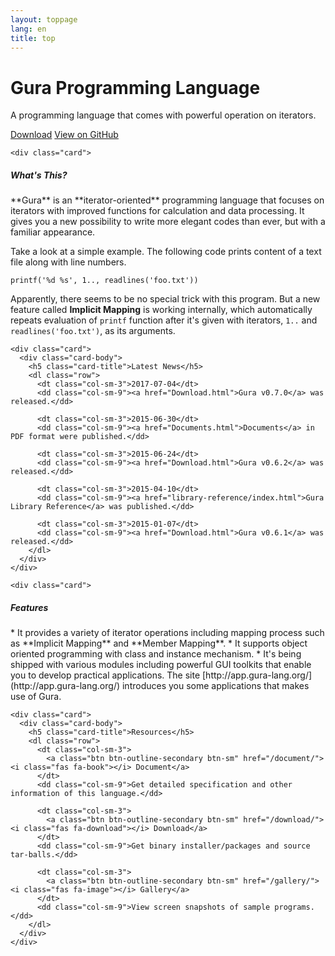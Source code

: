 ```yaml
---
layout: toppage
lang: en
title: top
---
```

<div class="jumbotron">
  <div class="container-fluid">
	<h1 class="display-4">Gura Programming Language</h1>
	<p class="lead">
	  A programming language that comes with powerful operation on iterators.
	</p>
	<p>
	  <a class="btn btn-primary" href="/download/"><i class="fas fa-download"></i> Download</a>
	  <a class="btn btn-primary" href="https://github.com/gura-lang/gura"><i class="fab fa-github"></i>
		View on GitHub</a>
	</p>
  </div>
</div>

<div class="container-fluid">
  <div class="card-deck">

<!-- card -->
	<div class="card">
<div class="card-body" markdown="1">
<h5 class="card-title">What's This?</h5>
**Gura** is an **iterator-oriented** programming language
that focuses on iterators with improved functions for calculation and data processing.
It gives you a new possibility to write more elegant codes than ever,
but with a familiar appearance.

Take a look at a simple example.
The following code prints content of a text file along with line numbers.

    printf('%d %s', 1.., readlines('foo.txt'))

Apparently, there seems to be no special trick with this program.
But a new feature called **Implicit Mapping** is working internally,
which automatically repeats evaluation of `printf` function
after it's given with iterators, `1..` and `readlines('foo.txt')`, as its arguments.
</div>
	</div>
<!-- card -->

<!-- card -->
	<div class="card">
	  <div class="card-body">
		<h5 class="card-title">Latest News</h5>
		<dl class="row">
		  <dt class="col-sm-3">2017-07-04</dt>
		  <dd class="col-sm-9"><a href="Download.html">Gura v0.7.0</a> was released.</dd>

		  <dt class="col-sm-3">2015-06-30</dt>
		  <dd class="col-sm-9"><a href="Documents.html">Documents</a> in PDF format were published.</dd>

		  <dt class="col-sm-3">2015-06-24</dt>
		  <dd class="col-sm-9"><a href="Download.html">Gura v0.6.2</a> was released.</dd>

		  <dt class="col-sm-3">2015-04-10</dt>
		  <dd class="col-sm-9"><a href="library-reference/index.html">Gura Library Reference</a> was published.</dd>

		  <dt class="col-sm-3">2015-01-07</dt>
		  <dd class="col-sm-9"><a href="Download.html">Gura v0.6.1</a> was released.</dd>
		</dl>
	  </div>
	</div>
<!-- card -->

  </div>

  <div class="card-deck mt-3">

<!-- card -->
	<div class="card">
<div class="card-body" markdown="1">
<h5 class="card-title">Features</h5>
* It provides a variety of iterator operations including mapping process
  such as **Implicit Mapping** and **Member Mapping**.
* It supports object oriented programming with class and instance mechanism.
* It's being shipped with various modules including powerful GUI toolkits
  that enable you to develop practical applications.
  The site [http://app.gura-lang.org/](http://app.gura-lang.org/) introduces you
  some applications that makes use of Gura.
</div>
	</div>
<!-- card -->

<!-- card -->
	<div class="card">
	  <div class="card-body">
		<h5 class="card-title">Resources</h5>
		<dl class="row">
		  <dt class="col-sm-3">
			<a class="btn btn-outline-secondary btn-sm" href="/document/"><i class="fas fa-book"></i> Document</a>
		  </dt>
		  <dd class="col-sm-9">Get detailed specification and other information of this language.</dd>

		  <dt class="col-sm-3">
			<a class="btn btn-outline-secondary btn-sm" href="/download/"><i class="fas fa-download"></i> Download</a>
		  </dt>
		  <dd class="col-sm-9">Get binary installer/packages and source tar-balls.</dd>

		  <dt class="col-sm-3">
			<a class="btn btn-outline-secondary btn-sm" href="/gallery/"><i class="fas fa-image"></i> Gallery</a>
		  </dt>
		  <dd class="col-sm-9">View screen snapshots of sample programs.</dd>
		</dl>
	  </div>
	</div>
<!-- card -->

  </div>
</div>
